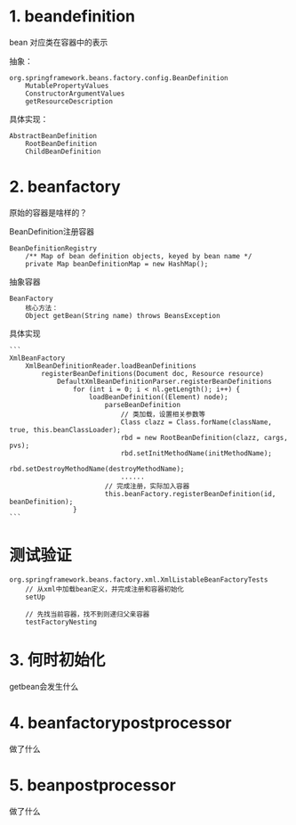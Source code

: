 # 1. beandefinition #
   bean 对应类在容器中的表示

抽象：

    org.springframework.beans.factory.config.BeanDefinition
    	MutablePropertyValues
    	ConstructorArgumentValues
    	getResourceDescription

具体实现：

    AbstractBeanDefinition
    	RootBeanDefinition
    	ChildBeanDefinition
# 2. beanfactory #
原始的容器是啥样的？

BeanDefinition注册容器

    BeanDefinitionRegistry
        /** Map of bean definition objects, keyed by bean name */
	    private Map beanDefinitionMap = new HashMap();

抽象容器

    BeanFactory
        核心方法：
        Object getBean(String name) throws BeansException

具体实现

	```
	XmlBeanFactory
		XmlBeanDefinitionReader.loadBeanDefinitions
			registerBeanDefinitions(Document doc, Resource resource)
				DefaultXmlBeanDefinitionParser.registerBeanDefinitions
					for (int i = 0; i < nl.getLength(); i++) {
						loadBeanDefinition((Element) node);
							parseBeanDefinition
								// 类加载，设置相关参数等
								Class clazz = Class.forName(className, true, this.beanClassLoader);
								rbd = new RootBeanDefinition(clazz, cargs, pvs);
								rbd.setInitMethodName(initMethodName);
								rbd.setDestroyMethodName(destroyMethodName);
								......
							// 完成注册，实际加入容器
							this.beanFactory.registerBeanDefinition(id, beanDefinition);
					}
	```

# 测试验证 #

	org.springframework.beans.factory.xml.XmlListableBeanFactoryTests
		// 从xml中加载bean定义，并完成注册和容器初始化
		setUp
		
		// 先找当前容器，找不到则递归父亲容器
		testFactoryNesting


# 3. 何时初始化 #
   getbean会发生什么

# 4. beanfactorypostprocessor #
   做了什么
# 5. beanpostprocessor #
   做了什么